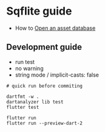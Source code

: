 # Sqflite guide

* How to [Open an asset database](opening_asset_db.md)

## Development guide

* run test
* no warning
* string mode / implicit-casts: false

````
# quick run before commiting

dartfmt -w .
dartanalyzer lib test
flutter test

flutter run
flutter run --preview-dart-2
````